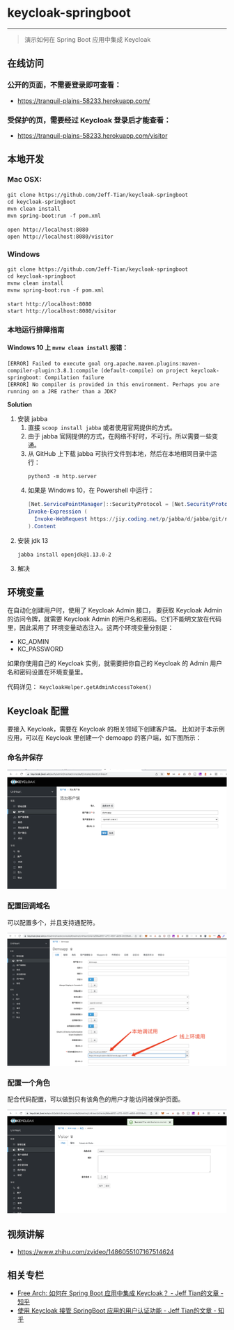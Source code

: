 # keycloak-springboot

---

> 演示如何在 Spring Boot 应用中集成 Keycloak

## 在线访问

### 公开的页面，不需要登录即可查看：

- https://tranquil-plains-58233.herokuapp.com/

### 受保护的页，需要经过 Keycloak 登录后才能查看：

- https://tranquil-plains-58233.herokuapp.com/visitor

## 本地开发

### Mac OSX:

```shell
git clone https://github.com/Jeff-Tian/keycloak-springboot
cd keycloak-springboot
mvn clean install
mvn spring-boot:run -f pom.xml

open http://localhost:8080
open http://localhost:8080/visitor
```

### Windows

```shell
git clone https://github.com/Jeff-Tian/keycloak-springboot
cd keycloak-springboot
mvnw clean install
mvnw spring-boot:run -f pom.xml

start http://localhost:8080
start http://localhost:8080/visitor
```

### 本地运行排障指南

#### Windows 10 上 `mvnw clean install` 报错：

```
[ERROR] Failed to execute goal org.apache.maven.plugins:maven-compiler-plugin:3.8.1:compile (default-compile) on project keycloak-springboot: Compilation failure
[ERROR] No compiler is provided in this environment. Perhaps you are running on a JRE rather than a JDK?
```

**Solution**

1. 安装 jabba
    1. 直接 `scoop install jabba` 或者使用官网提供的方式。
    2. 由于 jabba 官网提供的方式，在网络不好时，不可行。所以需要一些变通。
    3. 从 GitHub 上下载 jabba 可执行文件到本地，然后在本地相同目录中运行：
       ```shell
       python3 -m http.server
       ```
    4. 如果是 Windows 10，在 Powershell 中运行：
        ```powershell
        [Net.ServicePointManager]::SecurityProtocol = [Net.SecurityProtocolType]::Tls12
        Invoke-Expression (
          Invoke-WebRequest https://jiy.coding.net/p/jabba/d/jabba/git/raw/master/install.ps1?download=false -UseBasicParsing
        ).Content
        ```
2. 安装 jdk 13
   ```
   jabba install openjdk@1.13.0-2
   ```
3. 解决

## 环境变量

在自动化创建用户时，使用了 Keycloak Admin 接口，
要获取 Keycloak Admin 的访问令牌，就需要 Keycloak
Admin 的用户名和密码。它们不能明文放在代码里，因此采用了
环境变量动态注入。这两个环境变量分别是：

- KC_ADMIN
- KC_PASSWORD

如果你使用自己的 Keycloak 实例，就需要把你自己的 Keycloak
的 Admin 用户名和密码设置在环境变量里。

代码详见： `KeycloakHelper.getAdminAccessToken()`

## Keycloak 配置

要接入 Keycloak，需要在 Keycloak 的相关领域下创建客户端。
比如对于本示例应用，可以在 Keycloak 里创建一个 demoapp
的客户端，如下图所示：

### 命名并保存

![](./screenshots/image.png)

### 配置回调域名

可以配置多个，并且支持通配符。

![](./screenshots/image%20(1).png)

### 配置一个角色

配合代码配置，可以做到只有该角色的用户才能访问被保护页面。

![](./screenshots/image%20(2).png)

## 视频讲解

- https://www.zhihu.com/zvideo/1486055107167514624

## 相关专栏

- [Free Arch: 如何在 Spring Boot 应用中集成 Keycloak？ - Jeff Tian的文章 - 知乎](  https://zhuanlan.zhihu.com/p/480816990)
- [使用 Keycloak 接管 SpringBoot 应用的用户认证功能 - Jeff Tian的文章 - 知乎](  https://zhuanlan.zhihu.com/p/587831808)